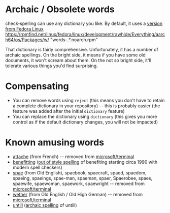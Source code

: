 # Archaic / Obsolete words

check-spelling can use any dictionary you like. By default, it uses a [version from Fedora Linux](https://github.com/check-spelling/check-spelling/tree/dictionary) https://rpmfind.net/linux/fedora/linux/development/rawhide/Everything/aarch64/os/Packages/w/ "words-.*.noarch.rpm"

That dictionary is fairly comprehensive. Unfortunately, it has a number of archaic spellings. On the bright side, it means if you have some old documents, it won't scream about them. On the not so bright side, it'll tolerate various things you'd find surprising.

# Compensating
* You can remove words using `reject` (this means you don't have to retain a complete dictionary in your repository) -- this is probably easier (the feature was added after the initial `dictionary` feature)
* You can replace the dictionary using `dictionary` (this gives you more control as if the default dictionary changes, you will not be impacted)

# Known amusing words

* [attache](https://www.merriam-webster.com/dictionary/attache) (from French) -- removed from [microsoft/terminal](https://github.com/microsoft/terminal/commit/827cc42a45e7a68cabf426833cc409a2bec9d3ac#diff-4a97f7b6bd038d5e4082fe476036b224L28676)
* [benefitting]() ([out of style spelling](https://books.google.com/ngrams/graph?content=benefiting%2Cbenefitting&year_start=1800&year_end=2008&corpus=15&smoothing=3&share=&direct_url=t1%3B%2Cbenefiting%3B%2Cc0%3B.t1%3B%2Cbenefitting%3B%2Cc0) of benefiting starting circa 1990 with modern spell checkers)
* [spae](https://www.dictionary.com/browse/spae) (from Old English), spaebook, spaecraft, spaed, spaedom, spaeing, spaeings, spae-man, spaeman, spaer, Spaerobee, spaes, spaewife, spaewoman, spaework, spaewright -- removed from [microsoft/terminal](https://github.com/microsoft/terminal/commit/dc43524eb23feb9962e5277c639628d0e982f1bf#diff-4a97f7b6bd038d5e4082fe476036b224)
* [wether](https://www.dictionary.com/browse/wether)  (from Old English / Old High German) -- removed from [microsoft/terminal](https://github.com/microsoft/terminal/commit/9409e851d043775ea973a7cc50cc1ba0c2f660a2#diff-4a97f7b6bd038d5e4082fe476036b224)
* [untill](https://en.wiktionary.org/wiki/untill) ([archaic spelling](https://books.google.com/ngrams/graph?content=untill%2Cuntil&year_start=1800&year_end=2008&corpus=15&smoothing=3&share=&direct_url=t1%3B%2Cuntill%3B%2Cc0%3B.t1%3B%2Cuntil%3B%2Cc0) of untill) 